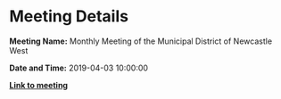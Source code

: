 # Meeting Details

**Meeting Name:** Monthly Meeting of the Municipal District of Newcastle West

**Date and Time:** 2019-04-03 10:00:00

**<a href="https://www.limerick.ie/council/whats-on/monthly-meeting-municipal-district-newcastle-west-39" target="_blank">Link to meeting</a>**
